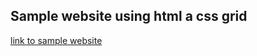 ## Sample website using html a css grid

[link to sample website](https://will-acme-web-solutions.glitch.me/)
